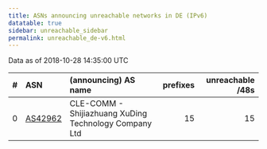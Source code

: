 ```yaml
---
title: ASNs announcing unreachable networks in DE (IPv6)
datatable: true
sidebar: unreachable_sidebar
permalink: unreachable_de-v6.html
---
```


Data as of 2018-10-28 14:35:00 UTC


<div class="datatable-begin"></div>

|   # | ASN                                    | (announcing) AS name                                  |   prefixes |   unreachable /48s |
|----:|:---------------------------------------|:------------------------------------------------------|-----------:|-------------------:|
|   0 | [AS42962](unreachable_AS42962-v6.html) | CLE-COMM - Shijiazhuang XuDing Technology Company Ltd |         15 |                 15 |

<div class="datatable-end"></div>
